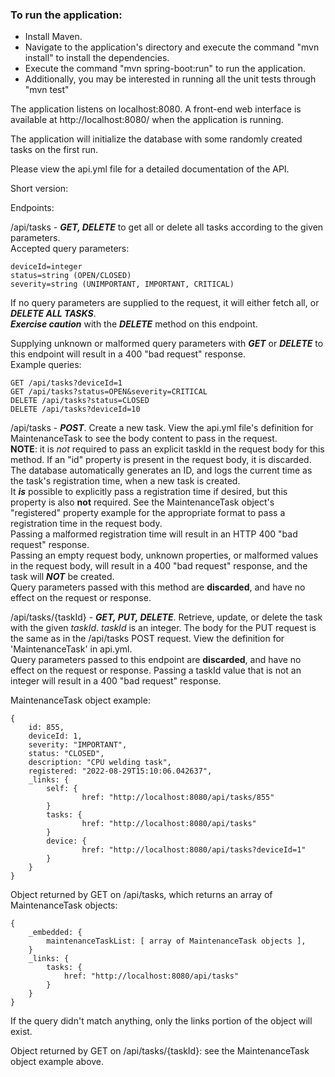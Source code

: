 ### To run the application: 
* Install Maven.
* Navigate to the application's directory and execute the command "mvn install" to install the dependencies.
* Execute the command "mvn spring-boot:run" to run the application.
* Additionally, you may be interested in running all the unit tests through "mvn test"

The application listens on localhost:8080. A front-end web interface is available at http://localhost:8080/ when the application is running.  

The application will initialize the database with some randomly created tasks on the first run.  

Please view the api.yml file for a detailed documentation of the API.

Short version:

Endpoints:

/api/tasks - _**GET, DELETE**_ to get all or delete all tasks according to the given parameters.  
Accepted query parameters:
```
deviceId=integer
status=string (OPEN/CLOSED)
severity=string (UNIMPORTANT, IMPORTANT, CRITICAL)  
```
If no query parameters are supplied to the request, it will either fetch all, or _**DELETE ALL TASKS**_.  
_**Exercise caution**_ with the _**DELETE**_ method on this endpoint.  

Supplying unknown or malformed query parameters with _**GET**_ or _**DELETE**_ to this endpoint will result in a 400 "bad request" response.  
Example queries:
```
GET /api/tasks?deviceId=1
GET /api/tasks?status=OPEN&severity=CRITICAL
DELETE /api/tasks?status=CLOSED
DELETE /api/tasks?deviceId=10
```
  
/api/tasks - _**POST**_. Create a new task. View the api.yml file's definition for MaintenanceTask to see the body content to pass in the request.  
**NOTE**: it is _not_ required to pass an explicit taskId in the request body for this method. If an "id" property is present in the request body, it is discarded.  
The database automatically generates an ID, and logs the current time as the task's registration time, when a new task is created.  
It **_is_** possible to explicitly pass a registration time if desired, but this property is also **not** required. See the MaintenanceTask object's "registered" property example for the appropriate format to pass a registration time in the request body.  
Passing a malformed registration time will result in an HTTP 400 "bad request" response.  
Passing an empty request body, unknown properties, or malformed values in the request body, will result in a 400 "bad request" response, and the task will _**NOT**_ be created.  
Query parameters passed with this method are **discarded**, and have no effect on the request or response.  

/api/tasks/{taskId} - _**GET, PUT, DELETE**_. Retrieve, update, or delete the task with the given _taskId_. _taskId_ is an integer. The body for the PUT request is the same as in the /api/tasks POST request. View the definition for 'MaintenanceTask' in api.yml.  
Query parameters passed to this endpoint are **discarded**, and have no effect on the request or response. 
Passing a taskId value that is not an integer will result in a 400 "bad request" response.  

MaintenanceTask object example:
```
{
    id: 855,
    deviceId: 1,
    severity: "IMPORTANT",
    status: "CLOSED",
    description: "CPU welding task",
    registered: "2022-08-29T15:10:06.042637",
    _links: {
        self: {
                href: "http://localhost:8080/api/tasks/855"
        }
        tasks: {
                href: "http://localhost:8080/api/tasks"
        }
        device: {
                href: "http://localhost:8080/api/tasks?deviceId=1"
        }
    }
}
```
Object returned by GET on /api/tasks, which returns an array of MaintenanceTask objects:
```
{
    _embedded: {
        maintenanceTaskList: [ array of MaintenanceTask objects ],
    }
    _links: {
        tasks: {
            href: "http://localhost:8080/api/tasks"
        }
    }
}
```
If the query didn't match anything, only the links portion of the object will exist.  

Object returned by GET on /api/tasks/{taskId}: see the MaintenanceTask object example above.
